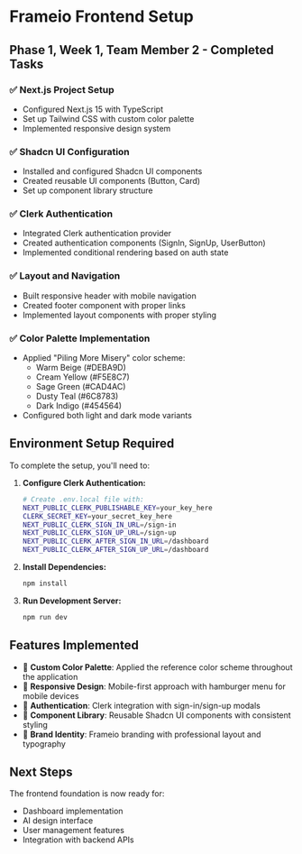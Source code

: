 # Frameio Frontend Setup

## Phase 1, Week 1, Team Member 2 - Completed Tasks

### ✅ Next.js Project Setup
- Configured Next.js 15 with TypeScript
- Set up Tailwind CSS with custom color palette
- Implemented responsive design system

### ✅ Shadcn UI Configuration
- Installed and configured Shadcn UI components
- Created reusable UI components (Button, Card)
- Set up component library structure

### ✅ Clerk Authentication
- Integrated Clerk authentication provider
- Created authentication components (SignIn, SignUp, UserButton)
- Implemented conditional rendering based on auth state

### ✅ Layout and Navigation
- Built responsive header with mobile navigation
- Created footer component with proper links
- Implemented layout components with proper styling

### ✅ Color Palette Implementation
- Applied "Piling More Misery" color scheme:
  - Warm Beige (#DEBA9D)
  - Cream Yellow (#F5E8C7) 
  - Sage Green (#CAD4AC)
  - Dusty Teal (#6C8783)
  - Dark Indigo (#454564)
- Configured both light and dark mode variants

## Environment Setup Required

To complete the setup, you'll need to:

1. **Configure Clerk Authentication:**
   ```bash
   # Create .env.local file with:
   NEXT_PUBLIC_CLERK_PUBLISHABLE_KEY=your_key_here
   CLERK_SECRET_KEY=your_secret_key_here
   NEXT_PUBLIC_CLERK_SIGN_IN_URL=/sign-in
   NEXT_PUBLIC_CLERK_SIGN_UP_URL=/sign-up
   NEXT_PUBLIC_CLERK_AFTER_SIGN_IN_URL=/dashboard
   NEXT_PUBLIC_CLERK_AFTER_SIGN_UP_URL=/dashboard
   ```

2. **Install Dependencies:**
   ```bash
   npm install
   ```

3. **Run Development Server:**
   ```bash
   npm run dev
   ```

## Features Implemented

- 🎨 **Custom Color Palette**: Applied the reference color scheme throughout the application
- 📱 **Responsive Design**: Mobile-first approach with hamburger menu for mobile devices
- 🔐 **Authentication**: Clerk integration with sign-in/sign-up modals
- 🧩 **Component Library**: Reusable Shadcn UI components with consistent styling
- 🎯 **Brand Identity**: Frameio branding with professional layout and typography

## Next Steps

The frontend foundation is now ready for:
- Dashboard implementation
- AI design interface
- User management features
- Integration with backend APIs

